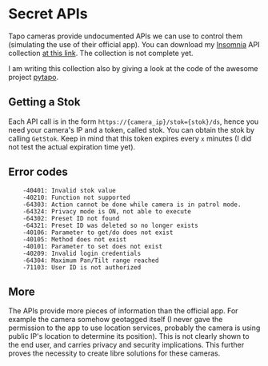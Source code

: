 # Secret APIs
Tapo cameras provide undocumented APIs we can use to control them (simulating the use of their official app).
You can download my [Insomnia](https://insomnia.rest/) API collection [at this link](https://github.com/xfarrow/tapo-camera/blob/main/secret-apis/TapoCameraAPIs.yaml). The collection is not complete yet.

I am writing this collection also by giving a look at the code of the awesome project [pytapo](https://github.com/JurajNyiri/pytapo).

## Getting a Stok
Each API call is in the form `https://{camera_ip}/stok={stok}/ds`, hence you need your camera's IP and a token, called stok. You can obtain the stok by calling `GetStok`. Keep in mind that this token expires every `x` minutes (I did not test the actual expiration time yet).

## Error codes
```
    -40401: Invalid stok value
    -40210: Function not supported
    -64303: Action cannot be done while camera is in patrol mode.
    -64324: Privacy mode is ON, not able to execute
    -64302: Preset ID not found
    -64321: Preset ID was deleted so no longer exists
    -40106: Parameter to get/do does not exist
    -40105: Method does not exist
    -40101: Parameter to set does not exist
    -40209: Invalid login credentials
    -64304: Maximum Pan/Tilt range reached
    -71103: User ID is not authorized
```

## More
The APIs provide more pieces of information than the official app. For example the camera somehow geotagged itself (I never gave the permission to the app to use location services, probably the camera is using public IP's location to determine its position). This is not clearly shown to the end user, and carries privacy and security implications. This further proves the necessity to create libre solutions for these cameras.
